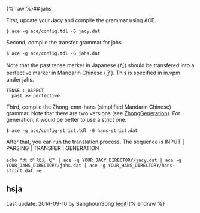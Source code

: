 {% raw %}## jahs

First, update your Jacy and compile the grammar using ACE.

    $ ace -g ace/config.tdl -G jacy.dat

Second, compile the transfer grammar for jahs.

    $ ace -g ace/config.tdl -G jahs.dat

Note that the past tense marker in Japanese (だ) should be transfered
into a perfective marker in Mandarin Chinese (了). This is specified in
in.vpm under jahs.

    TENSE : ASPECT
      past >> perfective

Third, compile the Zhong-cmn-hans (simplified Mandarin Chinese) grammar.
Note that there are two versions (see
[ZhongGeneration](../ZhongGeneration)). For generation, it would be better
to use a strict one.

    $ ace -g ace/config-strict.tdl -G hans-strict.dat

After that, you can run the translation process. The sequence is INPUT
\| PARSING \| TRANSFER \| GENERATION

    echo "犬 が 吠え だ" | ace -g YOUR_JACY_DIRECTORY/jacy.dat | ace -g YOUR_JAHS_DIRECTORY/jahs.dat | ace -g YOUR_HANS_DIRECTORY/hans-strict.dat -e

## hsja

Last update: 2014-09-10 by SanghounSong [[edit](https://github.com/delph-in/docs/wiki/ZhongTranslation/_edit)]{% endraw %}